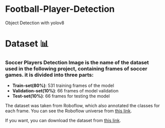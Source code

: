 # Football-Player-Detection
Object Detection with yolov8

# Dataset 📊 

### Soccer Players Detection Image is the name of the dataset used in the following project, containing frames of soccer games. it is divided into three parts:
- __Train-set(80%)__: 531 training frames of the model
- __Validation-set(10%)__: 66 frames of model validation
- __Test-set(10%)__: 66 frames for testing the model

The dataset was taken from Roboflow, which also annotated the classes for each frame. You can see the Roboflow universe from [this link](https://universe.roboflow.com/).

If you want, you can download the dataset from [this link](https://drive.google.com/drive/folders/1s9HUL9wM5MFtSfPqBl86zFfpE_Hkxd_U?usp=sharing).
